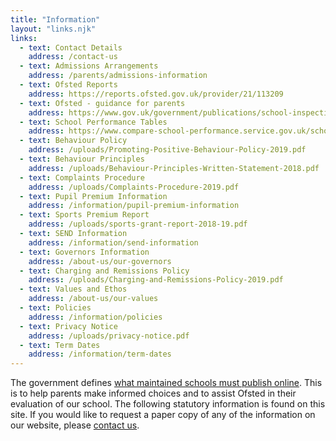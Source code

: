 ```yaml
---
title: "Information"
layout: "links.njk"
links:
  - text: Contact Details
    address: /contact-us
  - text: Admissions Arrangements
    address: /parents/admissions-information
  - text: Ofsted Reports
    address: https://reports.ofsted.gov.uk/provider/21/113209
  - text: Ofsted - guidance for parents
    address: https://www.gov.uk/government/publications/school-inspections-a-guide-for-parents
  - text: School Performance Tables
    address: https://www.compare-school-performance.service.gov.uk/school/113209/decoy-primary-school/primary
  - text: Behaviour Policy
    address: /uploads/Promoting-Positive-Behaviour-Policy-2019.pdf
  - text: Behaviour Principles
    address: /uploads/Behaviour-Principles-Written-Statement-2018.pdf
  - text: Complaints Procedure
    address: /uploads/Complaints-Procedure-2019.pdf
  - text: Pupil Premium Information
    address: /information/pupil-premium-information
  - text: Sports Premium Report
    address: /uploads/sports-grant-report-2018-19.pdf
  - text: SEND Information
    address: /information/send-information
  - text: Governors Information
    address: /about-us/our-governors
  - text: Charging and Remissions Policy
    address: /uploads/Charging-and-Remissions-Policy-2019.pdf
  - text: Values and Ethos
    address: /about-us/our-values
  - text: Policies
    address: /information/policies
  - text: Privacy Notice
    address: /uploads/privacy-notice.pdf
  - text: Term Dates
    address: /information/term-dates
---
```


The government defines [what maintained schools must publish online](https://www.gov.uk/guidance/what-maintained-schools-must-publish-online). This is to help parents make informed choices and to assist Ofsted in their evaluation of our school.
The following statutory information is found on this site. If you would like to request a paper copy of any of the information on our website, please [contact us](/contact-us).
